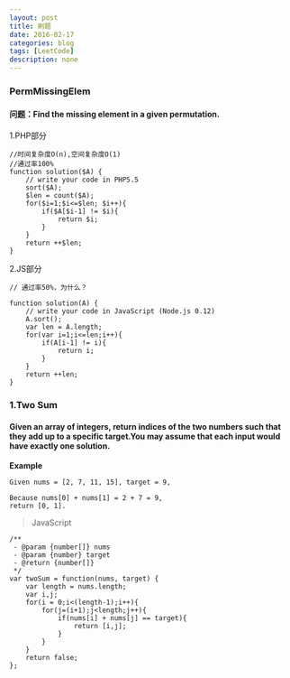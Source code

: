 ```yaml
---
layout: post
title: 刷题
date: 2016-02-17
categories: blog
tags: [LeetCode]
description: none
---
```


### PermMissingElem

#### 问题：Find the missing element in a given permutation.

1.PHP部分

    //时间复杂度O(n),空间复杂度O(1)
    //通过率100%
    function solution($A) {
        // write your code in PHP5.5
        sort($A);
        $len = count($A);
        for($i=1;$i<=$len; $i++){
            if($A[$i-1] != $i){
                return $i;
            }
        }
        return ++$len;
    }

2.JS部分

    // 通过率50%，为什么？

    function solution(A) {
        // write your code in JavaScript (Node.js 0.12)
        A.sort();
        var len = A.length;
        for(var i=1;i<=len;i++){
            if(A[i-1] != i){
                return i;
            }
        }
        return ++len;
    }

### 1.Two Sum

#### Given an array of integers, return indices of the two numbers such that they add up to a specific target.You may assume that each input would have exactly one solution.

__Example__

    Given nums = [2, 7, 11, 15], target = 9,

    Because nums[0] + nums[1] = 2 + 7 = 9,
    return [0, 1].

> JavaScript

    /**
     - @param {number[]} nums
     - @param {number} target
     - @return {number[]}
     */
    var twoSum = function(nums, target) {
        var length = nums.length;
        var i,j;
        for(i = 0;i<(length-1);i++){
            for(j=(i+1);j<length;j++){
                if(nums[i] + nums[j] == target){
                    return [i,j];
                }
            }
        }
        return false;
    };